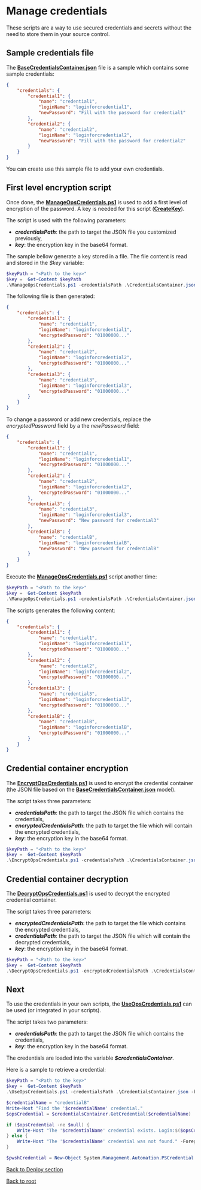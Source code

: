 # Manage credentials

These scripts are a way to use secured credentials and secrets without the need to store them in your source control.

## Sample credentials file
The **[BaseCredentialsContainer.json](https://github.com/EhRom/Puffix.SqlDevOps/blob/master/Deploy/Secrets/BaseCredentialsContainer.json)** file is a sample which contains some sample credentials:
```json
{
    "credentials": {
        "credential1": {
            "name": "credential1",
            "loginName": "loginforcredential1",
            "newPassword": "Fill with the password for credential1"
        },
        "credential2": {
            "name": "credential2",
            "loginName": "loginforcredential2",
            "newPassword": "Fill with the password for credential2"
        }
    }
}
```

You can create use this sample file to add your own credentials.

## First level encryption script
Once done, the **[ManageOpsCredentials.ps1](https://github.com/EhRom/Puffix.SqlDevOps/blob/master/Deploy/Secrets/ManageOpsCredentials.ps1)** is used to add a first level of encryption of the password. A key is needed for this script (**[CreateKey](https://github.com/EhRom/Puffix.SqlDevOps/blob/master/Deploy/Secrets/CreateKey.md)**).

The script is used with the following parameters:
* ***credentialsPath***: the path to target the JSON file you customized previously,
* ***key***: the encryption key in the base64 format.

The sample bellow generate a key stored in a file. The file content is read and stored in the *$key* variable:

```powershell
$keyPath = "<Path to the key>"
$key =  Get-Content $keyPath
.\ManageOpsCredentials.ps1 -credentialsPath .\CredentialsContainer.json -key $key
```

The following file is then generated:
```json
{
    "credentials": {
        "credential1": {
            "name": "credential1",
            "loginName": "loginforcredential1",
            "encryptedPassword": "01000000..."
        },
        "credential2": {
            "name": "credential2",
            "loginName": "loginforcredential2",
            "encryptedPassword": "01000000..."
        },
        "credential3": {
            "name": "credential3",
            "loginName": "loginforcredential3",
            "encryptedPassword": "01000000..."
        }
    }
}
```

To change a password or add new credentials, replace the *encryptedPassword* field by a the *newPassword* field:
```json
{
    "credentials": {
        "credential1": {
            "name": "credential1",
            "loginName": "loginforcredential1",
            "encryptedPassword": "01000000..."
        },
        "credential2": {
            "name": "credential2",
            "loginName": "loginforcredential2",
            "encryptedPassword": "01000000..."
        },
        "credential3": {
            "name": "credential3",
            "loginName": "loginforcredential3",
            "newPassword": "New password for credential3"
        },
        "credentialB": {
            "name": "credentialB",
            "loginName": "loginforcredentialB",
            "newPassword": "New password for credentialB"
        }
    }
}
```

Execute the **[ManageOpsCredentials.ps1](https://github.com/EhRom/Puffix.SqlDevOps/blob/master/Deploy/Secrets/ManageOpsCredentials.ps1)** script another time:
```powershell
$keyPath = "<Path to the key>"
$key =  Get-Content $keyPath
.\ManageOpsCredentials.ps1 -credentialsPath .\CredentialsContainer.json -key $key
```

The scripts generates the following content:
```json
{
    "credentials": {
        "credential1": {
            "name": "credential1",
            "loginName": "loginforcredential1",
            "encryptedPassword": "01000000..."
        },
        "credential2": {
            "name": "credential2",
            "loginName": "loginforcredential2",
            "encryptedPassword": "01000000..."
        },
        "credential3": {
            "name": "credential3",
            "loginName": "loginforcredential3",
            "encryptedPassword": "01000000..."
        },
        "credentialB": {
            "name": "credentialB",
            "loginName": "loginforcredentialB",
            "encryptedPassword": "01000000..."
        }
    }
}
```

## Credential container encryption
The **[EncryptOpsCredentials.ps1](https://github.com/EhRom/Puffix.SqlDevOps/blob/master/Deploy/Secrets/EncryptOpsCredentials.ps1)** is used to encrypt the credential container (the JSON file based on the **[BaseCredentialsContainer.json](https://github.com/EhRom/Puffix.SqlDevOps/blob/master/Deploy/Secrets/BaseCredentialsContainer.json)** model).

The script takes three parameters:
* ***credentialsPath***: the path to target the JSON file which contains the credentials,
* ***encryptedCredentialsPath***: the path to target the file which will contain the encrypted credentials,
* ***key***: the encryption key in the base64 format.

```powershell
$keyPath = "<Path to the key>"
$key =  Get-Content $keyPath
.\EncryptOpsCredentials.ps1 -credentialsPath .\CredentialsContainer.json -encryptedCredentialsPath .\CredentialsContainer.enc -key $key
```

## Credential container decryption
The **[DecryptOpsCredentials.ps1](https://github.com/EhRom/Puffix.SqlDevOps/blob/master/Deploy/Secrets/DecryptOpsCredentials.ps1)** is used to decrypt the encrypted credential container.

The script takes three parameters:
* ***encryptedCredentialsPath***: the path to target the file which contains the encrypted credentials,
* ***credentialsPath***: the path to target the JSON file which will contain the decrypted credentials,
* ***key***: the encryption key in the base64 format.

```powershell
$keyPath = "<Path to the key>"
$key =  Get-Content $keyPath
.\DecryptOpsCredentials.ps1 -encryptedCredentialsPath .\CredentialsContainer.enc -credentialsPath .\CredentialsContainer.json -key $key
```

## Next
To use the credentials in your own scripts, the  **[UseOpsCredentials.ps1](https://github.com/EhRom/Puffix.SqlDevOps/blob/master/Deploy/Secrets/UseOpsCredentials.ps1)** can be used (or integrated in your scripts).

The script takes two parameters:
* ***credentialsPath***: the path to target the JSON file which contains the credentials,
* ***key***: the encryption key in the base64 format.

The credentials are loaded into the variable ***$credentialsContainer***.

Here is a sample to retrieve a credential:
```powershell
$keyPath = "<Path to the key>"
$key =  Get-Content $keyPath
.\UseOpsCredentials.ps1 -credentialsPath .\CredentialsContainer.json -key $key

$credentialName = "credentialB"
Write-Host "Find the '$credentialName' credential."
$opsCredential = $credentialsContainer.GetCredential($credentialName)

if ($opsCredential -ne $null) {
    Write-Host "The '$credentialName' credential exists. Login:$($opsCredential.loginName)" -Foreground Green
} else {
    Write-Host "The '$credentialName' credential was not found." -Foreground Yellow
}

$pwshCredential = New-Object System.Management.Automation.PSCredential ($opsCredential.loginName, $opsCredential.GetPassword($key))
```

[Back to Deploy section](https://github.com/EhRom/Puffix.SqlDevOps/tree/master/Deploy)

[Back to root](https://github.com/EhRom/Puffix.SqlDevOps)